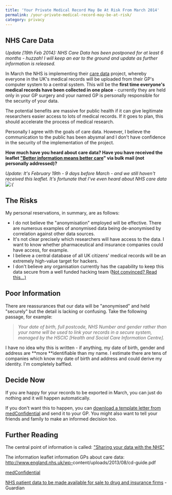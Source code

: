 ```yaml
---
title: 'Your Private Medical Record May Be At Risk From March 2014'
permalink: /your-private-medical-record-may-be-at-risk/
category: privacy
---
```

## NHS Care Data

*Update [19th Feb 2014]: NHS Care Data has been postponed for at least 6 months - huzzah! I will keep an ear to the ground and update as further information is released.*

In March the NHS is implementing their <a title="care data" href="http://www.nhs.uk/NHSEngland/thenhs/records/healthrecords/Pages/care-data.aspx" target="_blank">care data</a> project, whereby everyone in the UK's medical records will be uploaded from their GP's computer system to a central system. This will be the **first time everyone's medical records have been collected in one place** - currently they are held only in your GP surgery and your named GP is personally responsible for the security of your data.

<div>
  The potential benefits are massive for public health if it can give legitimate researchers easier access to lots of medical records. If it goes to plan, this should accelerate the process of medical research.
</div>

Personally I agree with the goals of care data. However, I believe the communication to the public has been abysmal and I don't have confidence in the security of the implementation of the project.

**How much have you heard about care data? Have you have received the leaflet <a title="Better Information Means Better Care" href="http://www.nhs.uk/NHSEngland/thenhs/records/healthrecords/Documents/NHS_Door_drop_26-11-13.pdf" target="_blank">"Better information means better care</a>" via bulk mail (not personally addressed)?**

*Update: It's February 19th - 9 days before March - and we still haven't received this leaflet. It's fortunate that I've even heard about NHS care data <img src="https://paulfurley.com/wp-includes/images/smilies/icon_sad.gif" alt=":(" class="wp-smiley" />*

## The Risks

<div>
  My personal reservations, in summary, are as follows:
</div>

  * I do not believe the "anonymisation" employed will be effective. There are numerous examples of anonymised data being de-anonymised by correlation against other data sources.
  * It's not clear precisely which researchers will have access to the data. I want to know whether pharmaceutical and insurance companies could have access, for example.
  * I believe a central database of all UK citizens' medical records will be an extremely high-value target for hackers.
  * I don't believe any organisation currently has the capability to keep this data secure from a well funded hacking team (<a href="http://www.washingtonpost.com/blogs/worldviews/wp/2013/05/28/the-u-s-weapons-systems-that-experts-say-were-hacked-by-the-chinese/" target="_blank">Not convinced? Read this...)</a>

## Poor Information

<div>
  There are reassurances that our data will be "anonymised" and held "securely" but the detail is lacking or confusing. Take the following passage, for example:
</div>

> *Your date of birth, full postcode, NHS Number and gender rather than your name will be used to link your records in a secure system, managed by the HSCIC [Health and Social Care Information Centre].*

I have no idea why this is written - if anything, my date of birth, gender and address are **more **identifiable than my name. I estimate there are tens of companies which know my date of birth and address and could derive my identity. I'm completely baffled.

## Decide Now

If you are happy for your records to be exported in March, you can just do nothing and it will happen automatically.

If you don't want this to happen, you can <a title="How to opt out of NHS care data" href="http://medconfidential.org/how-to-opt-out/" target="_blank">download a template letter from medConfidential</a> and send it to your GP. You might also want to tell your friends and family to make an informed decision too.

## Further Reading

The central point of information is called: <a title="Sharing your data with the NHS" href="http://www.nhs.uk/NHSEngland/thenhs/records/healthrecords/Pages/care-data.aspx" target="_blank">"Sharing your data with the NHS"</a>

The information leaflet information GPs about care data: <a href="http://www.england.nhs.uk/wp-content/uploads/2013/08/cd-guide.pdf" target="_blank">http://www.england.nhs.uk/wp-<wbr />content/uploads/2013/08/cd-<wbr />guide.pdf</a>

<a title="medConfidential" href="http://medconfidential.org" target="_blank">medConfidential</a>

<p itemprop="name headline  ">
  <a href="http://www.theguardian.com/society/2014/jan/19/nhs-patient-data-available-companies-buy" target="_blank">NHS patient data to be made available for sale to drug and insurance firms</a> - Guardian
</p>
